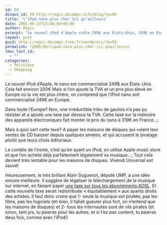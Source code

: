 ```yaml
---
id: 59
disqus_id: 59 http://regis.decamps.info/blog/?p=59
title: 'l’iPod nano plus cher ici qu’ailleurs'
date: 2005-09-13T23:08:04+00:00
author: Régis
excerpt: "Le nouvel iPod d'Apple coûte 249$ aux États-Unis, 249€ en Europe... et 319€ en France."
layout: post
guid: http://regis.decamps.free.fr/wordpress/?p=59
permalink: /2005/09/lipod-nano-plus-cher-ici-quailleurs/
tmac_last_id:
  - ""
categories:
  - Politique
  - Shopping
---
```

Le nouvel iPod d’Apple, le nano est commercialisé 249$ aux États-Unis. Cela fait environ 200€ Mais si l’on ajoute la TVA et un prix plus élevé en Europe où la vie est plus chère, on comprend que l’iPod nano soit commercialisé 249€ en Europe.

Dans toute l’Europe? Non, une irréductible tribu de gaulois n’a pas pu résister et a ajouté une taxe par dessus la TVA. Cette taxe sur la mémoire des appareils électroniques fait monter le prix du nano à 319€ en France…;

Mais à quoi sert cette taxe? A payer les maisons de disques qui voient leur ventes de CD baisser depuis quelques années, et qui accusent le piratage plutôt que leurs choix éditoriaux.

Le comble de l’ironie, c’est qu’en ayant un iPod, on utilise Apple music store et que l’on achète déjà parfaitement légalement sa musique…; Tout cela devient très rentable pour les maisons de disques. Vivendi Universal est sauvé!

Heureusement, le très brillant Alain Suguenot, député UMP, a une idée encore meilleure. Il suggère de légaliser le téléchargement de la musique sur internet, en faisant payer [une taxe sur tous les abonnements ADSL](http://www.droit-technologie.org/legislations/prop_loi_130705_p2p.pdf). Et cette nouvelle taxe serait redistribuée « équitablement » aux ayants droits des artistes. Il faut donc croire que 1- seule la musique est piratée, pas les films, pas les logiciels (eh bien, il fallait gueuler plus fort, on n’entend que les maisons de disques) et 2- tous les internautes sont de vils pirates (et sinon, tant pis, tu paieras pour les autres, et si t’es pas content, tu paieras deux fois, comme avec l’iPod!)
